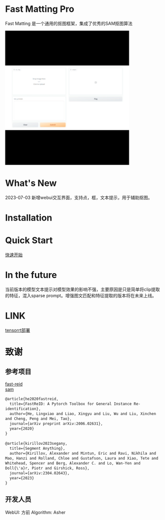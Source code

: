 # Fast Matting Pro
Fast Matting 是一个通用的抠图框架，集成了优秀的SAM抠图算法

![image](docs/demo.gif)
# What's New
2023-07-03 新增webui交互界面，支持点，框，文本提示，用于辅助抠图。

# Installation

# Quick Start
[快速开始](docs/GET_START.md)

# In the future
当前版本的模型文本提示对模型效果的影响不强，主要原因是只是简单将clip提取的特征，混入sparse prompt。增强图文匹配和特征提取的版本将在未来上线。

# LINK
[tensorrt部署](https://github.com/Ashzermcom/fast-matting)

# 致谢
## 参考项目
[fast-reid](https://github.com/JDAI-CV/fast-reid) \
[sam](https://github.com/facebookresearch/segment-anything)
```
@article{he2020fastreid,
  title={FastReID: A Pytorch Toolbox for General Instance Re-identification},
  author={He, Lingxiao and Liao, Xingyu and Liu, Wu and Liu, Xinchen and Cheng, Peng and Mei, Tao},
  journal={arXiv preprint arXiv:2006.02631},
  year={2020}
}

@article{kirillov2023segany,
  title={Segment Anything},
  author={Kirillov, Alexander and Mintun, Eric and Ravi, Nikhila and Mao, Hanzi and Rolland, Chloe and Gustafson, Laura and Xiao, Tete and Whitehead, Spencer and Berg, Alexander C. and Lo, Wan-Yen and Doll{\'a}r, Piotr and Girshick, Ross},
  journal={arXiv:2304.02643},
  year={2023}
}
```
## 开发人员
WebUI: 方前
Algorithm: Asher
